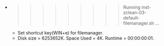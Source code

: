 * >>>>>>>>> Running inst-zclean-03-default-filemanager.sh ...
  * Set shortcut key(WIN+e) for filemanager.
  * Disk size = 6253652K. Space Used = 4K. Runtime = 00:00:00:01.
